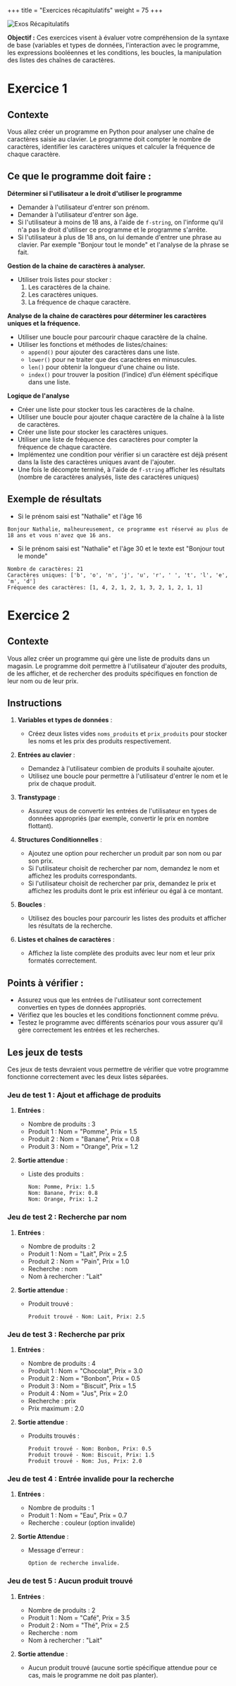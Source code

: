 +++
title = "Exercices récapitulatifs"
weight = 75
+++

![Exos Récapitulatifs](../exos.jpg?width=25vw)

**Objectif :** Ces exercices visent à évaluer votre compréhension de la syntaxe de base (variables et types de données, l'interaction avec le programme, les expressions booléennes et les conditions, les boucles, la manipulation des listes des chaînes de caractères.

# Exercice 1

## Contexte

Vous allez créer un programme en Python pour analyser une chaîne de caractères saisie au clavier. Le programme doit compter le nombre de caractères, identifier les caractères uniques et calculer la fréquence de chaque caractère.

## Ce que le programme doit faire :

**Déterminer si l'utilisateur a le droit d'utiliser le programme**

- Demander à l'utilisateur d'entrer son prénom.
- Demander à l'utilisateur d'entrer son âge.
- Si l'utilisateur à moins de 18 ans, à l'aide de `f-string`, on l'informe qu'il n'a pas le droit d'utiliser ce programme et le programme s'arrête.
- Si l'utilisateur à plus de 18 ans, on lui demande d'entrer une phrase au clavier. Par exemple "Bonjour tout le monde" et l'analyse de la phrase se fait.

**Gestion de la chaine de caractères à analyser.**

- Utiliser trois listes pour stocker :
   1. Les caractères de la chaine.
   1. Les caractères uniques.
   1. La fréquence de chaque caractère.

**Analyse de la chaine de caractères pour déterminer les caractères uniques et la fréquence.**

- Utiliser une boucle pour parcourir chaque caractère de la chaîne.
- Utiliser les fonctions et méthodes de listes/chaines:
   - `append()` pour ajouter des caractères dans une liste.
   - `lower()` pour ne traiter que des caractères en minuscules.
   - `len()` pour obtenir la longueur d'une chaine ou liste.
   - `index()` pour trouver la position (l’indice) d’un élément spécifique dans une liste.

**Logique de l'analyse**

- Créer une liste pour stocker tous les caractères de la chaîne.
- Utiliser une boucle pour ajouter chaque caractère de la chaîne à la liste de caractères.
- Créer une liste pour stocker les caractères uniques.
- Utiliser une liste de fréquence des caractères pour compter la fréquence de chaque caractère.
- Implémentez une condition pour vérifier si un caractère est déjà présent dans la liste des caractères uniques avant de l'ajouter.
- Une fois le décompte terminé, à l'aide de `f-string` afficher les résultats (nombre de caractères analysés, liste des caractères uniques) 

## Exemple de résultats 

- Si le prénom saisi est "Nathalie" et l'âge 16

```plaintext
Bonjour Nathalie, malheureusement, ce programme est réservé au plus de 18 ans et vous n'avez que 16 ans.
```

- Si le prénom saisi est "Nathalie" et l'âge 30 et le texte est "Bonjour tout le monde"

```plaintext
Nombre de caractères: 21
Caractères uniques: ['b', 'o', 'n', 'j', 'u', 'r', ' ', 't', 'l', 'e', 'm', 'd']
Fréquence des caractères: [1, 4, 2, 1, 2, 1, 3, 2, 1, 2, 1, 1]
```

# Exercice 2

## Contexte

Vous allez créer un programme qui gère une liste de produits dans un magasin. Le programme doit permettre à l'utilisateur d'ajouter des produits, de les afficher, et de rechercher des produits spécifiques en fonction de leur nom ou de leur prix.

## Instructions

1. **Variables et types de données** :
   - Créez deux listes vides `noms_produits` et `prix_produits` pour stocker les noms et les prix des produits respectivement.

2. **Entrées au clavier** :
   - Demandez à l'utilisateur combien de produits il souhaite ajouter.
   - Utilisez une boucle pour permettre à l'utilisateur d'entrer le nom et le prix de chaque produit.

3. **Transtypage** :
   - Assurez vous de convertir les entrées de l'utilisateur en types de données appropriés (par exemple, convertir le prix en nombre flottant).

4. **Structures Conditionnelles** :
   - Ajoutez une option pour rechercher un produit par son nom ou par son prix.
   - Si l'utilisateur choisit de rechercher par nom, demandez le nom et affichez les produits correspondants.
   - Si l'utilisateur choisit de rechercher par prix, demandez le prix et affichez les produits dont le prix est inférieur ou égal à ce montant.

5. **Boucles** :
   - Utilisez des boucles pour parcourir les listes des produits et afficher les résultats de la recherche.

6. **Listes et chaînes de caractères** :
   - Affichez la liste complète des produits avec leur nom et leur prix formatés correctement.


## Points à vérifier :

- Assurez vous que les entrées de l'utilisateur sont correctement converties en types de données appropriés.
- Vérifiez que les boucles et les conditions fonctionnent comme prévu.
- Testez le programme avec différents scénarios pour vous assurer qu'il gère correctement les entrées et les recherches.

## Les jeux de tests

Ces jeux de tests devraient vous permettre de vérifier que votre programme fonctionne correctement avec les deux listes séparées.

### Jeu de test 1 : Ajout et affichage de produits

1. **Entrées** :
   - Nombre de produits : 3
   - Produit 1 : Nom = "Pomme", Prix = 1.5
   - Produit 2 : Nom = "Banane", Prix = 0.8
   - Produit 3 : Nom = "Orange", Prix = 1.2

2. **Sortie attendue** :
   - Liste des produits :
     ```
     Nom: Pomme, Prix: 1.5
     Nom: Banane, Prix: 0.8
     Nom: Orange, Prix: 1.2
     ```

### Jeu de test 2 : Recherche par nom

1. **Entrées** :
   - Nombre de produits : 2
   - Produit 1 : Nom = "Lait", Prix = 2.5
   - Produit 2 : Nom = "Pain", Prix = 1.0
   - Recherche : nom
   - Nom à rechercher : "Lait"

2. **Sortie attendue** :
   - Produit trouvé :
     ```
     Produit trouvé - Nom: Lait, Prix: 2.5
     ```

### Jeu de test 3 : Recherche par prix

1. **Entrées** :
   - Nombre de produits : 4
   - Produit 1 : Nom = "Chocolat", Prix = 3.0
   - Produit 2 : Nom = "Bonbon", Prix = 0.5
   - Produit 3 : Nom = "Biscuit", Prix = 1.5
   - Produit 4 : Nom = "Jus", Prix = 2.0
   - Recherche : prix
   - Prix maximum : 2.0

2. **Sortie attendue** :
   - Produits trouvés :
     ```
     Produit trouvé - Nom: Bonbon, Prix: 0.5
     Produit trouvé - Nom: Biscuit, Prix: 1.5
     Produit trouvé - Nom: Jus, Prix: 2.0
     ```

### Jeu de test 4 : Entrée invalide pour la recherche

1. **Entrées** :
   - Nombre de produits : 1
   - Produit 1 : Nom = "Eau", Prix = 0.7
   - Recherche : couleur (option invalide)

2. **Sortie Attendue** :
   - Message d'erreur :
     ```
     Option de recherche invalide.
     ```

### Jeu de test 5 : Aucun produit trouvé

1. **Entrées** :
   - Nombre de produits : 2
   - Produit 1 : Nom = "Café", Prix = 3.5
   - Produit 2 : Nom = "Thé", Prix = 2.5
   - Recherche : nom
   - Nom à rechercher : "Lait"

2. **Sortie attendue** :
   - Aucun produit trouvé (aucune sortie spécifique attendue pour ce cas, mais le programme ne doit pas planter).